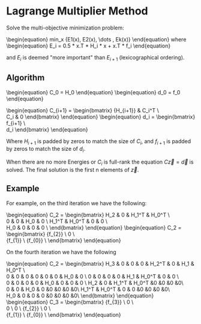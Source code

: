 # Lagrange Multiplier Method

Solve the multi-objective minimization problem:

\begin{equation}
min_x  {E1(x), E2(x), \dots , Ek(x)}
\end{equation}
where
\begin{equation}
E_i = 0.5 * x.T * H_i * x + x.T * f_i
\end{equation}

and $E_i$ is deemed "more important" than $E_{i+1}$ (lexicographical ordering).

## Algorithm

\begin{equation}
C_0 = H_0
\end{equation}
\begin{equation}
d_0 = f_0
\end{equation}

\begin{equation}
C_{i+1} =
\begin{bmatrix}
{H_{i+1}} & C_i^T \\  
C_i         & 0
\end{bmatrix}
\end{equation}
\begin{equation}
d_i =
\begin{bmatrix}
f_{i+1} \\  
d_i
\end{bmatrix}
\end{equation}

Where $H_{i+1}$ is padded by zeros to match the size of $C_i$, and
$f_{i+1}$ is padded by zeros to match the size of $d_i$.

When there are no more Energies or $C_i$ is full-rank the equation
$C\vec{z} = \vec{d}$ is solved. The final solution is the first n elements of
$\vec{z}$.

## Example

For example, on the third iteration we have the following:

\begin{equation}
C_2 =
\begin{bmatrix}
H_2   & 0     & H_1^T & H_0^T \\  
0     & 0     & H_0   & 0   \\
H_1^T & H_0^T & 0     & 0    \\  
H_0   & 0     & 0     & 0    \\
\end{bmatrix}
\end{equation}
\begin{equation}
C_2 =
\begin{bmatrix}
{f_{2}} \\
0       \\  
{f_{1}} \\
{f_{0}} \\
\end{bmatrix}
\end{equation}

On the fourth iteration we have the following

\begin{equation}
C_2 =
\begin{bmatrix}
H_3   & 0     & 0     & 0     & H_2^T & 0     & H_1   & H_0^T \\  
0     & 0     & 0     & 0     & 0     & 0     & H_0   & 0   \\
0     & 0     & 0     & 0     & H_1   & H_0^T & 0     & 0    \\   
0     & 0     & 0     & 0     & H_0   & 0     & 0     & 0    \\
H_2   & 0     & H_1^T & H_0^T &0      &0      &0      &0\\  
0     & 0     & H_0   & 0     &0      &0      &0      &0\\
H_1^T & H_0^T & 0     & 0     &0      &0      &0      &0\\  
H_0   & 0     & 0     & 0     &0      &0      &0      &0\\
\end{bmatrix}
\end{equation}
\begin{equation}
C_3 =
\begin{bmatrix}
{f_{3}} \\
0       \\  
0 \\
0 \\
{f_{2}} \\
0       \\  
{f_{1}} \\
{f_{0}} \\
\end{bmatrix}
\end{equation}
